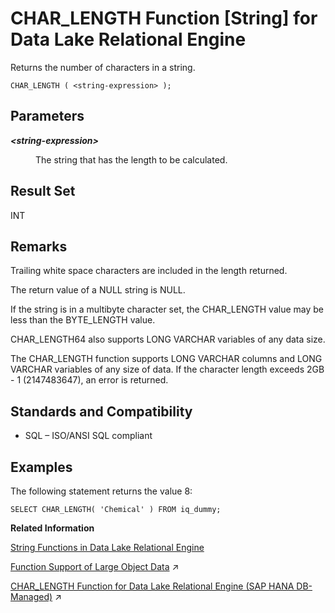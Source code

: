 <!-- loioa53bd3d384f21015bcf88da636a1a768 -->

# CHAR\_LENGTH Function \[String\] for Data Lake Relational Engine

Returns the number of characters in a string.



```
CHAR_LENGTH ( <string-expression> );
```



<a name="loioa53bd3d384f21015bcf88da636a1a768__CHAR_LENGTH_parm1"/>

## Parameters


<dl>
<dt><b>

*<string-expression\>*

</b></dt>
<dd>

The string that has the length to be calculated.



</dd>
</dl>



<a name="loioa53bd3d384f21015bcf88da636a1a768__CHAR_LENGTH_returns1"/>

## Result Set

INT



<a name="loioa53bd3d384f21015bcf88da636a1a768__CHAR_LENGTH_remarks1"/>

## Remarks

Trailing white space characters are included in the length returned.

The return value of a NULL string is NULL.

If the string is in a multibyte character set, the CHAR\_LENGTH value may be less than the BYTE\_LENGTH value.

CHAR\_LENGTH64 also supports LONG VARCHAR variables of any data size.

The CHAR\_LENGTH function supports LONG VARCHAR columns and LONG VARCHAR variables of any size of data. If the character length exceeds 2GB - 1 \(2147483647\), an error is returned.



<a name="loioa53bd3d384f21015bcf88da636a1a768__CHAR_LENGTH_standards1"/>

## Standards and Compatibility

-   SQL – ISO/ANSI SQL compliant



<a name="loioa53bd3d384f21015bcf88da636a1a768__CHAR_LENGTH_example1"/>

## Examples

The following statement returns the value 8:

```
SELECT CHAR_LENGTH( 'Chemical' ) FROM iq_dummy;
```

**Related Information**  


[String Functions in Data Lake Relational Engine](string-functions-in-data-lake-relational-engine-a52d1d9.md "String functions perform conversion, extraction, or manipulation operations on strings, or return information about strings.")

[Function Support of Large Object Data](https://help.sap.com/viewer/a8937bea84f21015a80bc776cf758d50/2024_3_QRC/en-US/a60363a384f21015a7f7bc6286516522.html "Learn about the functions that support the LONG BINARY and LONG VARCHAR data types.") :arrow_upper_right:

[CHAR_LENGTH Function for Data Lake Relational Engine (SAP HANA DB-Managed)](https://help.sap.com/viewer/a898e08b84f21015969fa437e89860c8/2024_3_QRC/en-US/c440e3a7627544838259dcfab11a5bd1.html "Returns the number of characters in a string.") :arrow_upper_right:


